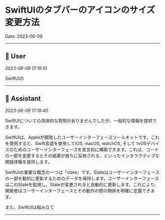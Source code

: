 # SwiftUIのタブバーのアイコンのサイズ変更方法

Date: 2023-06-09

---

## 👤 User
*2023-06-09 17:19:10*

SwiftUIの

---

## 🤖 Assistant
*2023-06-09 17:19:40*

SwiftUIについての具体的な質問がありませんでしたが、一般的な情報を提供できます。

SwiftUIは、Appleが開発したユーザーインターフェースツールキットです。これを使用すると、Swift言語を使用してiOS, macOS, watchOS, そして tvOSデバイスのためのユーザーインターフェースを宣言的に構築できます。これは、コードの一部を変更するとその結果が直ちに反映される、といったインタラクティブな開発体験を提供します。

SwiftUIの重要な概念の一つは「state」です。Stateはユーザーインターフェースの一部を動的に更新するためのデータを保持します。ユーザーインターフェースはこのStateを監視し、Stateが変更されると自動的に更新します。これにより、開発者はユーザーインターフェースとその動作の間の関係を明確に定義できます。

また、SwiftUIは組み立て

---
